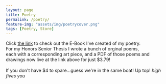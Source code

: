 ```yaml
---
layout: page
title: Poetry
permalink: /poetry/
feature-img: "assets/img/poetrycover.png"
tags: [Poetry, Store]
---
```



Click [the link](https://troy-demers.my-online.store/) to check out the E-Book I've created of my poetry. <br/>
For my Honors Senior Thesis I wrote a bunch of orginal poems, <br/> each with a corresponding art piece,
and a PDF of those poems and drawings now live at the link above for just $3.79! <br/>
<br/>
If you don't have $4 to spare...guess we're in the same boat! Up top! *high fives you*
